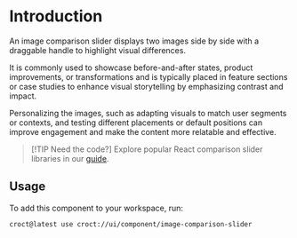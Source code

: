 # Introduction

An image comparison slider displays two images side by side with a draggable handle to highlight visual differences.

It is commonly used to showcase before-and-after states, product improvements, or transformations and is typically
placed in feature sections or case studies to enhance visual storytelling by emphasizing contrast and impact.

Personalizing the images, such as adapting visuals to match user segments or contexts, and testing different placements
or default positions can improve engagement and make the content more relatable and effective.

> [!TIP Need the code?]
> Explore popular React comparison slider libraries in our [guide](https://blog.croct.com/post/best-react-before-after-image-comparison-slider-libraries).

## Usage

To add this component to your workspace, run:

```js-pm
croct@latest use croct://ui/component/image-comparison-slider
```
